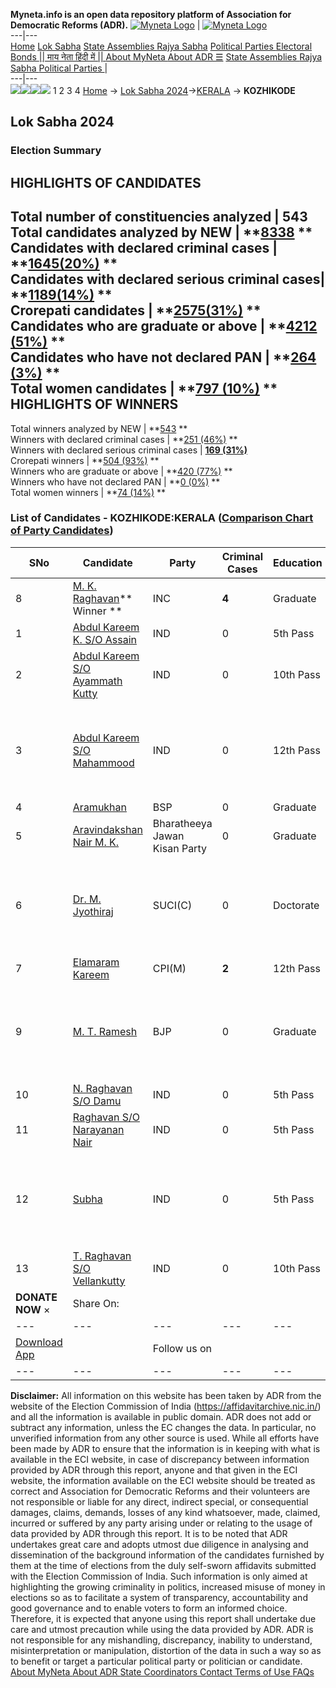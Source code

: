 **Myneta.info is an open data repository platform of Association for Democratic Reforms (ADR).**
[![Myneta Logo](https://www.myneta.info/lib/img/myneta-logo.png)](https://www.myneta.info/) | [![Myneta Logo](https://www.myneta.info/lib/img/adr-logo.png)](https://adrindia.org)  
---|---  
[Home](https://www.myneta.info/) [Lok Sabha](https://www.myneta.info/#ls "Lok Sabha") [ State Assemblies ](https://www.myneta.info/#sa "State Assemblies") [Rajya Sabha](https://www.myneta.info/#rs "Rajya Sabha") [Political Parties ](https://www.myneta.info/party "Political Parties") [ Electoral Bonds ](https://www.myneta.info/electoral_bonds "Electoral Bonds") [ || माय नेता हिंदी में || ](https://translate.google.co.in/translate?prev=hp&hl=en&js=y&u=www.myneta.info&sl=en&tl=hi&history_state0=) [ About MyNeta ](https://adrindia.org/content/about-myneta) [ About ADR ](https://adrindia.org/about-adr/who-we-are) [☰](javascript:void\(0\))
[ State Assemblies ](https://www.myneta.info/#sa "State Assemblies") [ Rajya Sabha ](https://www.myneta.info/#rs "Rajya Sabha") [ Political Parties ](https://www.myneta.info/party "Political Parties")
|   
---|---  
![](https://www.myneta.info/lib/img/banner/banner-1.png)![](https://www.myneta.info/lib/img/banner/banner-2.png)![](https://www.myneta.info/lib/img/banner/banner-3.png)![](https://www.myneta.info/lib/img/banner/banner-4.png)
1  2  3  4 
[Home](https://www.myneta.info/) → [Lok Sabha 2024](https://www.myneta.info/LokSabha2024/)→[KERALA](https://www.myneta.info/LokSabha2024/index.php?action=show_constituencies&state_id=17) → **KOZHIKODE**
### 
## Lok Sabha 2024
###  Election Summary 
HIGHLIGHTS OF CANDIDATES  
---  
Total number of constituencies analyzed |  543   
Total candidates analyzed by NEW | **[8338](https://www.myneta.info/LokSabha2024/index.php?action=summary&subAction=candidates_analyzed&sort=candidate#summary) **  
Candidates with declared criminal cases | **[1645(20%)](https://www.myneta.info/LokSabha2024/index.php?action=summary&subAction=crime&sort=candidate#summary) **  
Candidates with declared serious criminal cases| **[1189(14%)](https://www.myneta.info/LokSabha2024/index.php?action=summary&subAction=serious_crime&sort=candidate#summary) **  
Crorepati candidates | **[2575(31%)](https://www.myneta.info/LokSabha2024/index.php?action=summary&subAction=crorepati&sort=candidate#summary) **  
Candidates who are graduate or above | **[4212 (51%)](https://www.myneta.info/LokSabha2024/index.php?action=summary&subAction=education&sort=candidate#summary) **  
Candidates who have not declared PAN | **[264 (3%)](https://www.myneta.info/LokSabha2024/index.php?action=summary&subAction=without_pan&sort=candidate#summary) **  
Total women candidates | **[797 (10%)](https://www.myneta.info/LokSabha2024/index.php?action=summary&subAction=women_candidate&sort=candidate#summary) **  
HIGHLIGHTS OF WINNERS  
---  
Total winners analyzed by NEW | **[543](https://www.myneta.info/LokSabha2024/index.php?action=summary&subAction=winner_analyzed&sort=candidate#summary) **  
Winners with declared criminal cases | **[251 (46%)](https://www.myneta.info/LokSabha2024/index.php?action=summary&subAction=winner_crime&sort=candidate#summary) **  
Winners with declared serious criminal cases | **[169 (31%)](https://www.myneta.info/LokSabha2024/index.php?action=summary&subAction=winner_serious_crime&sort=candidate#summary)**  
Crorepati winners | **[504 (93%)](https://www.myneta.info/LokSabha2024/index.php?action=summary&subAction=winner_crorepati&sort=candidate#summary) **  
Winners who are graduate or above | **[420 (77%)](https://www.myneta.info/LokSabha2024/index.php?action=summary&subAction=winner_education&sort=candidate#summary) **  
Winners who have not declared PAN | **[0 (0%)](https://www.myneta.info/LokSabha2024/index.php?action=summary&subAction=winner_without_pan&sort=candidate#summary) **  
Total women winners | **[74 (14%)](https://www.myneta.info/LokSabha2024/index.php?action=summary&subAction=winner_women&sort=candidate#summary) **  
### List of Candidates - KOZHIKODE:KERALA ([Comparison Chart of Party Candidates](https://www.myneta.info/LokSabha2024/comparisonchart.php?constituency_id=209))
SNo | Candidate| Party| Criminal Cases| Education| Age| Total Assets| Liabilities  
---|---|---|---|---|---|---|---  
8  | [M. K. Raghavan](https://www.myneta.info/LokSabha2024/candidate.php?candidate_id=1855)** Winner ** | INC | **4** | Graduate| 71 | Rs 2,49,36,775 ~ 2 Crore+ | Rs 1,26,00,000 ~ 1 Crore+  
1  | [Abdul Kareem K. S/O Assain](https://www.myneta.info/LokSabha2024/candidate.php?candidate_id=3365) | IND | 0 | 5th Pass| 50 | Rs 21,11,700 ~ 21 Lacs+ | Rs 0 ~   
2  | [Abdul Kareem S/O Ayammath Kutty](https://www.myneta.info/LokSabha2024/candidate.php?candidate_id=3142) | IND | 0 | 10th Pass| 65 | Rs 32,52,400 ~ 32 Lacs+ | Rs 4,00,000 ~ 4 Lacs+  
3  | [Abdul Kareem S/O Mahammood](https://www.myneta.info/LokSabha2024/candidate.php?candidate_id=3140) | IND | 0 | 12th Pass| 32 | ![](https://myneta.info/image_v2.php?myneta_folder=LokSabha2024&candidate_id=3140&col=ta) | ![](https://myneta.info/image_v2.php?myneta_folder=LokSabha2024&candidate_id=3140&col=lia)  
4  | [Aramukhan](https://www.myneta.info/LokSabha2024/candidate.php?candidate_id=2296) | BSP | 0 | Graduate| 60 | Rs 2,04,99,000 ~ 2 Crore+ | Rs 0 ~   
5  | [Aravindakshan Nair M. K.](https://www.myneta.info/LokSabha2024/candidate.php?candidate_id=3139) | Bharatheeya Jawan Kisan Party | 0 | Graduate| 61 | Rs 27,86,931 ~ 27 Lacs+ | Rs 0 ~   
6  | [Dr. M. Jyothiraj](https://www.myneta.info/LokSabha2024/candidate.php?candidate_id=1856) | SUCI(C) | 0 | Doctorate| 57 | ![](https://myneta.info/image_v2.php?myneta_folder=LokSabha2024&candidate_id=1856&col=ta) | ![](https://myneta.info/image_v2.php?myneta_folder=LokSabha2024&candidate_id=1856&col=lia)  
7  | [Elamaram Kareem](https://www.myneta.info/LokSabha2024/candidate.php?candidate_id=2298) | CPI(M) | **2** | 12th Pass| 70 | Rs 99,27,253 ~ 99 Lacs+ | Rs 7,50,000 ~ 7 Lacs+  
9  | [M. T. Ramesh](https://www.myneta.info/LokSabha2024/candidate.php?candidate_id=2297) | BJP | 0 | Graduate| 53 | ![](https://myneta.info/image_v2.php?myneta_folder=LokSabha2024&candidate_id=2297&col=ta) | ![](https://myneta.info/image_v2.php?myneta_folder=LokSabha2024&candidate_id=2297&col=lia)  
10  | [N. Raghavan S/O Damu](https://www.myneta.info/LokSabha2024/candidate.php?candidate_id=3145) | IND | 0 | 5th Pass| 79 | Rs 7,76,858 ~ 7 Lacs+ | Rs 7,84,413 ~ 7 Lacs+  
11  | [Raghavan S/O Narayanan Nair](https://www.myneta.info/LokSabha2024/candidate.php?candidate_id=3143) | IND | 0 | 5th Pass| 73 | Rs 5,00,373 ~ 5 Lacs+ | Rs 0 ~   
12  | [Subha](https://www.myneta.info/LokSabha2024/candidate.php?candidate_id=2116) | IND | 0 | 5th Pass| 57 | ![](https://myneta.info/image_v2.php?myneta_folder=LokSabha2024&candidate_id=2116&col=ta) | ![](https://myneta.info/image_v2.php?myneta_folder=LokSabha2024&candidate_id=2116&col=lia)  
13  | [T. Raghavan S/O Vellankutty](https://www.myneta.info/LokSabha2024/candidate.php?candidate_id=3144) | IND | 0 | 10th Pass| 62 | Rs 30,01,000 ~ 30 Lacs+ | Rs 5,75,000 ~ 5 Lacs+  
|  **DONATE NOW** × |  Share On:  | [](https://api.whatsapp.com/send?text=https%3A%2F%2Fmyneta.info%2Fpunjab2022%2Findex.php%3Faction%3Dshow_constituencies%26state_id%3D19) | [](https://www.facebook.com/sharer/sharer.php?u=https%3A%2F%2Fmyneta.info%2Fpunjab2022%2Findex.php%3Faction%3Dshow_constituencies%26state_id%3D19) | [](https://twitter.com/share?url=https%3A%2F%2Fmyneta.info%2Fpunjab2022%2Findex.php%3Faction%3Dshow_constituencies%26state_id%3D19)  
---|---|---|---|---  
| [ Download App ](https://play.google.com/store/apps/details?id=com.webrosoft.myneta1&pcampaignid=pcampaignidMKT-Other-global-all-co-prtnr-py-PartBadge-Mar2515-1) | [](https://play.google.com/store/apps/details?id=com.webrosoft.myneta1&pcampaignid=pcampaignidMKT-Other-global-all-co-prtnr-py-PartBadge-Mar2515-1) |  Follow us on  | [](https://www.facebook.com/adrindia.org/) | [](https://twitter.com/adrspeaks) | [](https://groups.google.com/g/national-election-watch?hl=en&pli=1) | [](https://www.instagram.com/adrspeaks/) | [](https://www.youtube.com/user/adrspeaks) | [](https://sharechat.com/profile/adrspeaks)  
---|---|---|---|---|---|---|---|---  
**Disclaimer:** All information on this website has been taken by ADR from the website of the Election Commission of India (https://affidavitarchive.nic.in/) and all the information is available in public domain. ADR does not add or subtract any information, unless the EC changes the data. In particular, no unverified information from any other source is used. While all efforts have been made by ADR to ensure that the information is in keeping with what is available in the ECI website, in case of discrepancy between information provided by ADR through this report, anyone and that given in the ECI website, the information available on the ECI website should be treated as correct and Association for Democratic Reforms and their volunteers are not responsible or liable for any direct, indirect special, or consequential damages, claims, demands, losses of any kind whatsoever, made, claimed, incurred or suffered by any party arising under or relating to the usage of data provided by ADR through this report. It is to be noted that ADR undertakes great care and adopts utmost due diligence in analysing and dissemination of the background information of the candidates furnished by them at the time of elections from the duly self-sworn affidavits submitted with the Election Commission of India. Such information is only aimed at highlighting the growing criminality in politics, increased misuse of money in elections so as to facilitate a system of transparency, accountability and good governance and to enable voters to form an informed choice. Therefore, it is expected that anyone using this report shall undertake due care and utmost precaution while using the data provided by ADR. ADR is not responsible for any mishandling, discrepancy, inability to understand, misinterpretation or manipulation, distortion of the data in such a way so as to benefit or target a particular political party or politician or candidate. 
[ About MyNeta ](https://adrindia.org/content/about-myneta) [ About ADR ](https://adrindia.org/about-adr/who-we-are) [ State Coordinators ](https://adrindia.org/about-adr/state-coordinators) [ Contact ](https://adrindia.org/contact-us) [ Terms of Use ](https://adrindia.org/content/adr-terms-use) [ FAQs ](https://adrindia.org/content/faqs)
